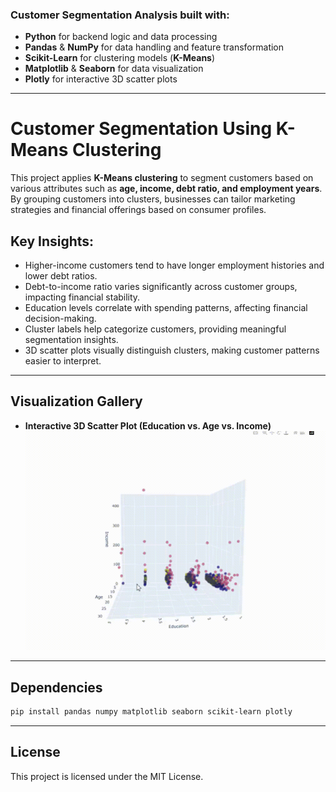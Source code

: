 ### Customer Segmentation Analysis built with: 
- **Python** for backend logic and data processing  
- **Pandas** & **NumPy** for data handling and feature transformation  
- **Scikit-Learn** for clustering models (**K-Means**)  
- **Matplotlib** & **Seaborn** for data visualization  
- **Plotly** for interactive 3D scatter plots  

---

# Customer Segmentation Using K-Means Clustering

This project applies **K-Means clustering** to segment customers based on various attributes such as **age, income, debt ratio, and employment years**. By grouping customers into clusters, businesses can tailor marketing strategies and financial offerings based on consumer profiles.  

## Key Insights:  
- Higher-income customers tend to have longer employment histories and lower debt ratios.  
- Debt-to-income ratio varies significantly across customer groups, impacting financial stability.  
- Education levels correlate with spending patterns, affecting financial decision-making.  
- Cluster labels help categorize customers, providing meaningful segmentation insights.  
- 3D scatter plots visually distinguish clusters, making customer patterns easier to interpret.  

---

## Visualization Gallery
- **Interactive 3D Scatter Plot (Education vs. Age vs. Income)**  
![3d plot](Plots/plot3.gif)

---

## Dependencies

```bash
pip install pandas numpy matplotlib seaborn scikit-learn plotly
```

---

## License

This project is licensed under the MIT License.

